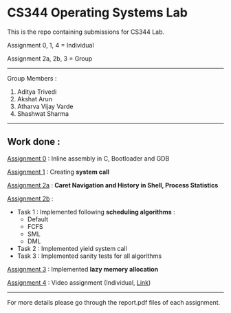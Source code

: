 # CS344 Operating Systems Lab

This is the repo containing submissions for CS344 Lab. 

Assignment 0, 1, 4 = Individual

Assignment 2a, 2b, 3 = Group

---

Group Members :

1. Aditya Trivedi
2. Akshat Arun
3. Atharva Vijay Varde
4. Shashwat Sharma

---

## Work done :

[Assignment 0](/assign0) : Inline assembly in C, Bootloader and GDB

[Assignment 1](/assign1) : Creating **system call**

[Assignment 2a](/assign2a) : **Caret Navigation and History in Shell, Process Statistics**

[Assignment 2b](/assign2b) : 

- Task 1 : Implemented following **scheduling algorithms** :
  - Default
  - FCFS
  - SML
  - DML
- Task 2 : Implemented yield system call
- Task 3 : Implemented sanity tests for all algorithms

[Assignment 3](/assign3) : Implemented **lazy memory allocation**

[Assignment 4](/assign4) : Video assignment (Individual, [Link](https://youtu.be/svK4l9ClQvc))

---

For more details please go through the report.pdf files of each assignment.
